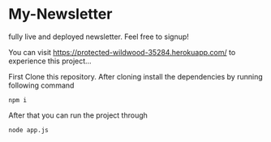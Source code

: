 # My-Newsletter
fully live and deployed newsletter. Feel free to signup!

You can visit https://protected-wildwood-35284.herokuapp.com/ to experience this project...

First Clone this repository.
After cloning install the dependencies by running following command
```
npm i
```
  
After that you can run the project through 
```
node app.js
```
